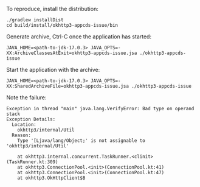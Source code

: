 To reproduce, install the distribution:

```
./gradlew installDist
cd build/install/okhttp3-appcds-issue/bin
```

Generate archive, Ctrl-C once the application has started:
```
JAVA_HOME=<path-to-jdk-17.0.3> JAVA_OPTS=-XX:ArchiveClassesAtExit=okhttp3-appcds-issue.jsa ./okhttp3-appcds-issue
```

Start the application with the archive:
```
JAVA_HOME=<path-to-jdk-17.0.3> JAVA_OPTS=-XX:SharedArchiveFile=okhttp3-appcds-issue.jsa ./okhttp3-appcds-issue
```

Note the failure:
```
Exception in thread "main" java.lang.VerifyError: Bad type on operand stack
Exception Details:
  Location:
    okhttp3/internal/Util
  Reason:
    Type '[Ljava/lang/Object;' is not assignable to 'okhttp3/internal/Util'

	at okhttp3.internal.concurrent.TaskRunner.<clinit>(TaskRunner.kt:309)
	at okhttp3.ConnectionPool.<init>(ConnectionPool.kt:41)
	at okhttp3.ConnectionPool.<init>(ConnectionPool.kt:47)
	at okhttp3.OkHttpClient$B
```
